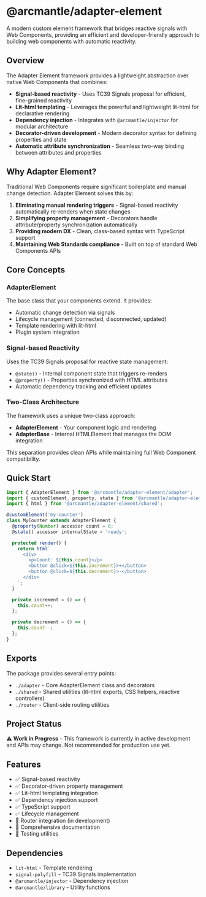 # @arcmantle/adapter-element

A modern custom element framework that bridges reactive signals with Web Components, providing an efficient and developer-friendly approach to building web components with automatic reactivity.

## Overview

The Adapter Element framework provides a lightweight abstraction over native Web Components that combines:

- **Signal-based reactivity** - Uses TC39 Signals proposal for efficient, fine-grained reactivity
- **Lit-html templating** - Leverages the powerful and lightweight lit-html for declarative rendering
- **Dependency injection** - Integrates with `@arcmantle/injector` for modular architecture
- **Decorator-driven development** - Modern decorator syntax for defining properties and state
- **Automatic attribute synchronization** - Seamless two-way binding between attributes and properties

## Why Adapter Element?

Traditional Web Components require significant boilerplate and manual change detection. Adapter Element solves this by:

1. **Eliminating manual rendering triggers** - Signal-based reactivity automatically re-renders when state changes
2. **Simplifying property management** - Decorators handle attribute/property synchronization automatically
3. **Providing modern DX** - Clean, class-based syntax with TypeScript support
4. **Maintaining Web Standards compliance** - Built on top of standard Web Components APIs

## Core Concepts

### AdapterElement

The base class that your components extend. It provides:
- Automatic change detection via signals
- Lifecycle management (connected, disconnected, updated)
- Template rendering with lit-html
- Plugin system integration

### Signal-based Reactivity

Uses the TC39 Signals proposal for reactive state management:
- `@state()` - Internal component state that triggers re-renders
- `@property()` - Properties synchronized with HTML attributes
- Automatic dependency tracking and efficient updates

### Two-Class Architecture

The framework uses a unique two-class approach:
- **AdapterElement** - Your component logic and rendering
- **AdapterBase** - Internal HTMLElement that manages the DOM integration

This separation provides clean APIs while maintaining full Web Component compatibility.

## Quick Start

```typescript
import { AdapterElement } from '@arcmantle/adapter-element/adapter';
import { customElement, property, state } from '@arcmantle/adapter-element/adapter';
import { html } from '@arcmantle/adapter-element/shared';

@customElement('my-counter')
class MyCounter extends AdapterElement {
  @property(Number) accessor count = 0;
  @state() accessor internalState = 'ready';

  protected render() {
    return html`
      <div>
        <p>Count: ${this.count}</p>
        <button @click=${this.increment}>+</button>
        <button @click=${this.decrement}>-</button>
      </div>
    `;
  }

  private increment = () => {
    this.count++;
  };

  private decrement = () => {
    this.count--;
  };
}
```

## Exports

The package provides several entry points:

- `./adapter` - Core AdapterElement class and decorators
- `./shared` - Shared utilities (lit-html exports, CSS helpers, reactive controllers)
- `./router` - Client-side routing utilities

## Project Status

⚠️ **Work in Progress** - This framework is currently in active development and APIs may change. Not recommended for production use yet.

## Features

- ✅ Signal-based reactivity
- ✅ Decorator-driven property management
- ✅ Lit-html templating integration
- ✅ Dependency injection support
- ✅ TypeScript support
- ✅ Lifecycle management
- 🚧 Router integration (in development)
- 🚧 Comprehensive documentation
- 🚧 Testing utilities

## Dependencies

- `lit-html` - Template rendering
- `signal-polyfill` - TC39 Signals implementation
- `@arcmantle/injector` - Dependency injection
- `@arcmantle/library` - Utility functions
